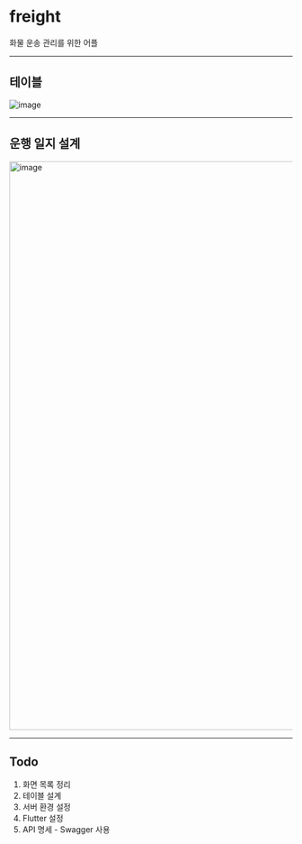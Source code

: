 # freight
화물 운송 관리를 위한 어플

---
## 테이블

![image](https://github.com/jaemanc/freight/assets/104718153/a3f0ca17-fafb-407f-987d-b6ec2ea04179)

---

## 운행 일지 설계

<img width="1009" alt="image" src="https://github.com/jaemanc/freight/assets/104718153/667e92c9-fffe-4124-8452-8f1b77068203">

---

## __Todo__

1. 화면 목록 정리
2. 테이블 설계
3. 서버 환경 설정
4. Flutter 설정
5. API 명세 - Swagger 사용


